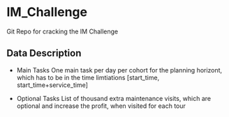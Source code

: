 # IM_Challenge
Git Repo for cracking the IM Challenge

## Data Description

* Main Tasks
  One main task per day per cohort for the planning horizont, which has to be in the time limtiations [start_time, start_time+service_time]

* Optional Tasks
  List of thousand extra maintenance visits, which are optional and increase the profit, when visited for each tour
